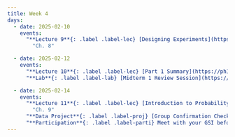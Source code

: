 ```yaml
---
title: Week 4
days:
  - date: 2025-02-10
    events:
      "**Lecture 9**{: .label .label-lec} [Designing Experiments](https://ph142-ucb.github.io/sp25/src/lec/l09-study-design_sp25.pdf)[(recording)](https://bcourses.berkeley.edu/courses/1540322/pages/lecture-09)":
        "Ch. 8"

  - date: 2025-02-12
    events:
      "**Lecture 10**{: .label .label-lec} [Part 1 Summary](https://ph142-ucb.github.io/sp25/src/lec/midterm-review_sp25.pdf)[(recording)](https://bcourses.berkeley.edu/courses/1540322/pages/lecture-10)":
      "**Lab**{: .label .label-lab} [Midterm 1 Review Session](https://docs.google.com/presentation/d/1VlnwbftxTqG5N-nE9Byi-ejrnGjNdPUtx-rxugQhvfs/edit#slide=id.p)":

  - date: 2025-02-14
    events:
      "**Lecture 11**{: .label .label-lec} [Introduction to Probability](https://ph142-ucb.github.io/sp25/src/lec/l11-intro-to-probability.pdf)[(recording)](https://bcourses.berkeley.edu/courses/1540322/pages/lecture-11)": 
        "Ch. 9"
      "**Data Project**{: .label .label-proj} [Group Confirmation Checklist](https://ph142-ucb.github.io/sp25/data-proj/), [on Gradescope](https://www.gradescope.com/courses/931464/assignments/5717534) (Due 11:59 PM PST)":
      "**Participation**{: .label .label-parti} Meet with your GSI before submitting Data Project pt.I ":
---
```

